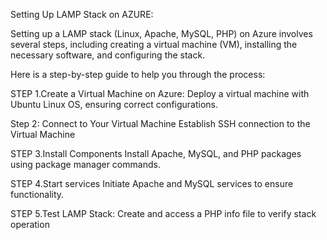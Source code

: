 Setting Up LAMP Stack on AZURE:

Setting up a LAMP stack (Linux, Apache, MySQL, PHP) on Azure involves several steps,
including creating a virtual machine (VM), installing the necessary software, and configuring the stack.

Here is a step-by-step guide to help you through the process:

STEP 1.Create a Virtual Machine on Azure:
Deploy a virtual machine with Ubuntu Linux OS, ensuring correct configurations.

Step 2: Connect to Your Virtual Machine
Establish SSH connection to the Virtual Machine

STEP 3.Install Components
Install Apache, MySQL, and PHP packages using package manager commands.

STEP 4.Start services
Initiate Apache and MySQL services to ensure functionality.

STEP 5.Test LAMP Stack:
Create and access a PHP info file to verify stack operation
